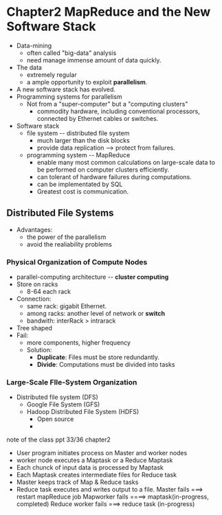 # Chapter2 MapReduce and the New Software Stack
- Data-mining
    + often called "big-data" analysis
    + need manage immense amount of data quickly.
- The data
    + extremely regular
    + a ample opportunity to exploit **parallelism**.
- A new software stack has evolved.
- Programming systems for parallelism
    + Not from a "super-computer" but a "computing clusters"
        + commodity hardware, including conventional processors, connected by Ethernet cables or switches.
- Software stack
    - file system -- distributed file system
        + much larger than the disk blocks
        + provide data replication --> protect from failures.
    - programming system -- MapReduce
        - enable many most common calculations on large-scale data to be performed on computer clusters efficiently.
        - can tolerant of hardware failures during computations.
        - can be implementated by SQL
        - Greatest cost is communication.
## Distributed File Systems
- Advantages:
    - the power of the parallelism
    - avoid the realiability problems
### Physical Organization of Compute Nodes
- parallel-computing architecture -- **cluster computing**
- Store on racks
    - 8-64 each rack
- Connection:
    - same rack: gigabit Ethernet.
    - among racks: another level of network or **switch**
    - bandwith: interRack > intrarack
- Tree shaped
- Fail:
    - more components, higher frequency 
    - Solution:
        - **Duplicate**: Files must be store redundantly.
        - **Divide**: Computations must be divided into tasks
### Large-Scale FIle-System Organization
- Distributed file system (DFS)
    - Google File System (GFS)
    - Hadoop Distributed File System (HDFS)
        - Open source
        -





note of the class ppt 33/36 chapter2
- User program initiates process on Master and worker nodes
- worker node executes a Maptask or a Reduce Maptask
- Each chunck of input data is processed by Maptask
- Each Maptask creates intermediate files for Reduce task
- Master keeps track of Map & Reduce tasks
- Reduce task executes and writes output to a file.
Master fails ===> restart mapReduce job
Mapworker fails ====> maptask(in-progress, completed)
Reduce worker fails ===> reduce task (in-progress)
